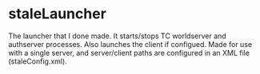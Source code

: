 # staleLauncher
The launcher that I done made.
It starts/stops TC worldserver and authserver processes. Also launches the client if configued. Made for use with a single server, and server/client paths are configured in an XML file (staleConfig.xml).
